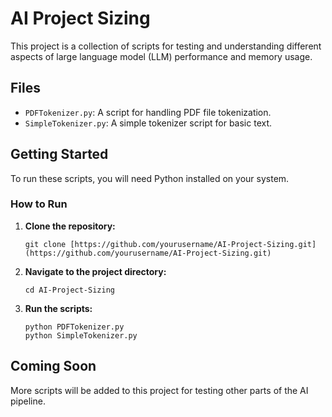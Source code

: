 # AI Project Sizing

This project is a collection of scripts for testing and understanding different aspects of large language model (LLM) performance and memory usage.

## Files

- `PDFTokenizer.py`: A script for handling PDF file tokenization.
- `SimpleTokenizer.py`: A simple tokenizer script for basic text.

## Getting Started

To run these scripts, you will need Python installed on your system.

### How to Run

1.  **Clone the repository:**
    ```
    git clone [https://github.com/yourusername/AI-Project-Sizing.git](https://github.com/yourusername/AI-Project-Sizing.git)
    ```

2.  **Navigate to the project directory:**
    ```
    cd AI-Project-Sizing
    ```

3.  **Run the scripts:**
    ```
    python PDFTokenizer.py
    python SimpleTokenizer.py
    ```

## Coming Soon

More scripts will be added to this project for testing other parts of the AI pipeline.
